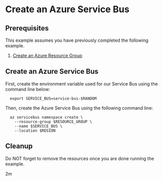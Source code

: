 
# Create an Azure Service Bus

## Prerequisites

This example assumes you have previously completed the following example.

1. [Create an Azure Resource Group](../../group/create/)

## Create an Azure Service Bus

<!-- workflow.cron(0 1 * * 1) -->
<!-- workflow.include(../../group/create/README.md) -->

First, create the environment variable used for our Service Bus
using the command line below:

```shell
  export SERVICE_BUS=service-bus-$RANDOM
```

Then, create the Azure Service Bus using the following command line:

```shell
  az servicebus namespace create \
    --resource-group $RESOURCE_GROUP \
    --name $SERVICE_BUS \
    --location $REGION
```

<!-- workflow.directOnly() 
export RESULT=$(az servicebus namespace show --resource-group $RESOURCE_GROUP --name $SERVICE_BUS --query provisioningState --output tsv)
az group delete --name $RESOURCE_GROUP --yes || true
if [[ "$RESULT" != Succeeded ]]; then
  exit 1
fi
  -->

## Cleanup

Do NOT forget to remove the resources once you are done running the example.

2m

